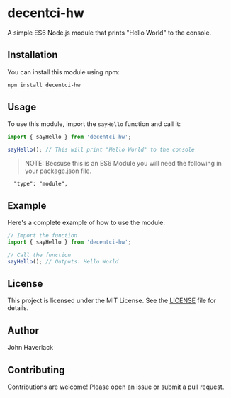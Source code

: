 # decentci-hw

A simple ES6 Node.js module that prints "Hello World" to the console.

## Installation

You can install this module using npm:

```sh
npm install decentci-hw
```

## Usage

To use this module, import the `sayHello` function and call it:

```js
import { sayHello } from 'decentci-hw';

sayHello(); // This will print "Hello World" to the console
```

> NOTE: Becsuse this is an ES6 Module you will need the following in your package.json file.

```
  "type": "module",
```

## Example

Here's a complete example of how to use the module:

```js
// Import the function
import { sayHello } from 'decentci-hw';

// Call the function
sayHello(); // Outputs: Hello World
```

## License

This project is licensed under the MIT License. See the [LICENSE](LICENSE) file for details.

## Author

John Haverlack

## Contributing

Contributions are welcome! Please open an issue or submit a pull request.
